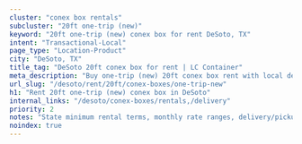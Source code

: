 ```yaml
---
cluster: "conex box rentals"
subcluster: "20ft one-trip (new)"
keyword: "20ft one-trip (new) conex box for rent DeSoto, TX"
intent: "Transactional-Local"
page_type: "Location-Product"
city: "DeSoto, TX"
title_tag: "DeSoto 20ft conex box for rent | LC Container"
meta_description: "Buy one-trip (new) 20ft conex box rent with local delivery in DeSoto, TX. LC Container — local Since 2003. Request a fast quote today."
url_slug: "/desoto/rent/20ft/conex-boxes/one-trip-new"
h1: "Rent 20ft one-trip (new) conex box in DeSoto"
internal_links: "/desoto/conex-boxes/rentals,/delivery"
priority: 2
notes: "State minimum rental terms, monthly rate ranges, delivery/pickup fees, service area."
noindex: true
---
```


<!-- TODO: Add unique city/inventory copy, images, and internal links here. -->
